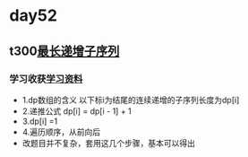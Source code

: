 # day52
## t300[最长递增子序列](https://leetcode.cn/problems/longest-increasing-subsequence/)
### 学习收获[学习资料](https://programmercarl.com/0674.%E6%9C%80%E9%95%BF%E8%BF%9E%E7%BB%AD%E9%80%92%E5%A2%9E%E5%BA%8F%E5%88%97.html#%E6%80%9D%E8%B7%AF)
  - 1.dp数组的含义 以下标i为结尾的连续递增的子序列长度为dp[i]
  - 2.递推公式 dp[i] = dp[i - 1] + 1
  - 3.dp[i] =1
  - 4.遍历顺序，从前向后
  - 改题目并不复杂，套用这几个步骤，基本可以得出

